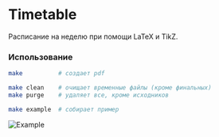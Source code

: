 # Timetable #

Расписание на неделю при помощи LaTeX и TikZ.

### Использование ###

```bash
make          # создает pdf

make clean    # очищает временные файлы (кроме финальных)
make purge    # удаляет все, кроме исходников

make example  # собирает пример
```

![Example](https://user-images.githubusercontent.com/5108025/111074037-5d778c80-84f2-11eb-8a6f-3553a9acacf2.png)
